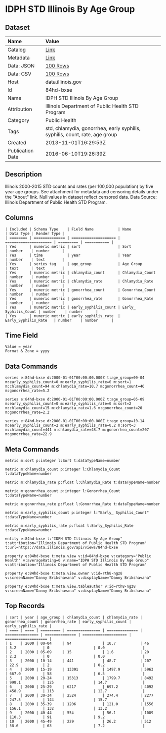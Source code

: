 # IDPH STD Illinois By Age Group

## Dataset

| Name | Value |
| :--- | :---- |
| Catalog | [Link](https://catalog.data.gov/dataset/idph-std-illinois-by-age-group) |
| Metadata | [Link](https://data.illinois.gov/api/views/84hd-bxse) |
| Data: JSON | [100 Rows](https://data.illinois.gov/api/views/84hd-bxse/rows.json?max_rows=100) |
| Data: CSV | [100 Rows](https://data.illinois.gov/api/views/84hd-bxse/rows.csv?max_rows=100) |
| Host | data.illinois.gov |
| Id | 84hd-bxse |
| Name | IDPH STD Illinois By Age Group |
| Attribution | Illinois Department of Public Health STD Program |
| Category | Public Health |
| Tags | std, chlamydia, gonorrhea, early syphilis, syphilis, count, rate, age group |
| Created | 2013-11-01T16:29:53Z |
| Publication Date | 2016-06-10T19:26:39Z |

## Description

Illinois 2000-2015 STD counts and rates (per 100,000 population) by five year age groups. See attachment for metadata and censoring details under the "About" link.  Null values in dataset reflect censored data.  Data Source: Illinois Department of Public Health STD Program.

## Columns

```ls
| Included | Schema Type    | Field Name           | Name                  | Data Type | Render Type |
| ======== | ============== | ==================== | ===================== | ========= | =========== |
| Yes      | numeric metric | sort                 | Sort                  | number    | number      |
| Yes      | time           | year                 | Year                  | number    | text        |
| Yes      | series tag     | age_group            | Age Group             | text      | text        |
| Yes      | numeric metric | chlamydia_count      | Chlamydia_Count       | number    | number      |
| Yes      | numeric metric | chlamydia_rate       | Chlamydia_Rate        | number    | number      |
| Yes      | numeric metric | gonorrhea_count      | Gonorrhea_Count       | number    | number      |
| Yes      | numeric metric | gonorrhea_rate       | Gonorrhea_Rate        | number    | number      |
| Yes      | numeric metric | early_syphilis_count | Early_ Syphilis_Count | number    | number      |
| Yes      | numeric metric | early_syphilis_rate  | Early_Syphilis_Rate   | number    | number      |
```

## Time Field

```ls
Value = year
Format & Zone = yyyy
```

## Data Commands

```ls
series e:84hd-bxse d:2000-01-01T00:00:00.000Z t:age_group=00-04 m:early_syphilis_count=0 m:early_syphilis_rate=0 m:sort=1 m:chlamydia_count=94 m:chlamydia_rate=10.7 m:gonorrhea_count=46 m:gonorrhea_rate=5.2

series e:84hd-bxse d:2000-01-01T00:00:00.000Z t:age_group=05-09 m:early_syphilis_count=0 m:early_syphilis_rate=0 m:sort=2 m:chlamydia_count=15 m:chlamydia_rate=1.6 m:gonorrhea_count=20 m:gonorrhea_rate=2.2

series e:84hd-bxse d:2000-01-01T00:00:00.000Z t:age_group=10-14 m:early_syphilis_count=2 m:early_syphilis_rate=0.2 m:sort=3 m:chlamydia_count=441 m:chlamydia_rate=48.7 m:gonorrhea_count=207 m:gonorrhea_rate=22.9
```

## Meta Commands

```ls
metric m:sort p:integer l:Sort t:dataTypeName=number

metric m:chlamydia_count p:integer l:Chlamydia_Count t:dataTypeName=number

metric m:chlamydia_rate p:float l:Chlamydia_Rate t:dataTypeName=number

metric m:gonorrhea_count p:integer l:Gonorrhea_Count t:dataTypeName=number

metric m:gonorrhea_rate p:float l:Gonorrhea_Rate t:dataTypeName=number

metric m:early_syphilis_count p:integer l:"Early_ Syphilis_Count" t:dataTypeName=number

metric m:early_syphilis_rate p:float l:Early_Syphilis_Rate t:dataTypeName=number

entity e:84hd-bxse l:"IDPH STD Illinois By Age Group" t:attribution="Illinois Department of Public Health STD Program" t:url=https://data.illinois.gov/api/views/84hd-bxse

property e:84hd-bxse t:meta.view v:id=84hd-bxse v:category="Public Health" v:averageRating=0 v:name="IDPH STD Illinois By Age Group" v:attribution="Illinois Department of Public Health STD Program"

property e:84hd-bxse t:meta.view.owner v:id=rth8-ngz8 v:screenName="Danny Brikshavana" v:displayName="Danny Brikshavana"

property e:84hd-bxse t:meta.view.tableauthor v:id=rth8-ngz8 v:screenName="Danny Brikshavana" v:displayName="Danny Brikshavana"
```

## Top Records

```ls
| sort | year | age_group | chlamydia_count | chlamydia_rate | gonorrhea_count | gonorrhea_rate | early_syphilis_count | early_syphilis_rate | 
| ==== | ==== | ========= | =============== | ============== | =============== | ============== | ==================== | =================== | 
| 1    | 2000 | 00-04     | 94              | 10.7           | 46              | 5.2            | 0                    | 0.0                 | 
| 2    | 2000 | 05-09     | 15              | 1.6            | 20              | 2.2            | 0                    | 0.0                 | 
| 3    | 2000 | 10-14     | 441             | 48.7           | 207             | 22.9           | 2                    | 0.2                 | 
| 4    | 2000 | 15-19     | 13391           | 1497.9         | 5963            | 667.0          | 58                   | 6.5                 | 
| 5    | 2000 | 20-24     | 15313           | 1799.7         | 8492            | 998.1          | 125                  | 14.7                | 
| 6    | 2000 | 25-29     | 6217            | 697.2          | 4092            | 458.9          | 113                  | 12.7                | 
| 7    | 2000 | 30-34     | 2524            | 274.4          | 2277            | 247.5          | 144                  | 15.7                | 
| 8    | 2000 | 35-39     | 1206            | 121.0          | 1556            | 156.1          | 132                  | 13.2                | 
| 9    | 2000 | 40-44     | 554             | 56.1           | 1089            | 110.3          | 91                   | 9.2                 | 
| 10   | 2000 | 45-49     | 229             | 26.2           | 512             | 58.6           | 63                   | 7.2                 | 
```